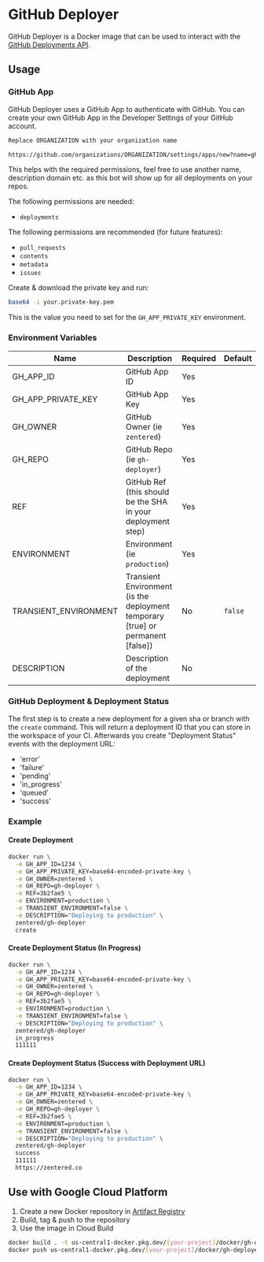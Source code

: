 # GitHub Deployer

GitHub Deployer is a Docker image that can be used to interact with the
[GitHub Deployments API](https://docs.github.com/en/rest/deployments/deployments?apiVersion=2022-11-28#create-a-deployment).

## Usage

### GitHub App

GitHub Deployer uses a GitHub App to authenticate with GitHub. You can create
your own GitHub App in the Developer Settings of your GitHub account.

```txt
Replace ORGANIZATION with your organization name

https://github.com/organizations/ORGANIZATION/settings/apps/new?name=gh-deployer&url=https://zentered.co&description=A%20GH Deployer%20App&request_oauth_on_install=false&public=false&issues=write&metadata=read&contents=write&deployments=write&pull_requests=write&webhook_active=false
```

This helps with the required permissions, feel free to use another name,
description domain etc. as this bot will show up for all deployments on your
repos.

The following permissions are needed:

- `deployments`

The following permissions are recommended (for future features):

- `pull_requests`
- `contents`
- `metadata`
- `issues`

Create & download the private key and run:

```bash
base64 -i your.private-key.pem
```

This is the value you need to set for the `GH_APP_PRIVATE_KEY` environment.

### Environment Variables

| Name                  | Description                                                                     | Required | Default |
| --------------------- | ------------------------------------------------------------------------------- | -------- | ------- |
| GH_APP_ID             | GitHub App ID                                                                   | Yes      |         |
| GH_APP_PRIVATE_KEY    | GitHub App Key                                                                  | Yes      |         |
| GH_OWNER              | GitHub Owner (ie `zentered`)                                                    | Yes      |         |
| GH_REPO               | GitHub Repo (ie `gh-deployer`)                                                  | Yes      |         |
| REF                   | GitHub Ref (this should be the SHA in your deployment step)                     | Yes      |         |
| ENVIRONMENT           | Environment (ie `production`)                                                   | Yes      |         |
| TRANSIENT_ENVIRONMENT | Transient Environment (is the deployment temporary [true] or permanent [false]) | No       | `false` |
| DESCRIPTION           | Description of the deployment                                                   | No       |         |

### GitHub Deployment & Deployment Status

The first step is to create a new deployment for a given sha or branch with the
`create` command. This will return a deployment ID that you can store in the
workspace of your CI. Afterwards you create "Deployment Status" events with the
deployment URL:

- 'error'
- 'failure'
- 'pending'
- 'in_progress'
- 'queued'
- 'success'

### Example

#### Create Deployment

```bash
docker run \
  -e GH_APP_ID=1234 \
  -e GH_APP_PRIVATE_KEY=base64-encoded-private-key \
  -e GH_OWNER=zentered \
  -e GH_REPO=gh-deployer \
  -e REF=3b2fae5 \
  -e ENVIRONMENT=production \
  -e TRANSIENT_ENVIRONMENT=false \
  -e DESCRIPTION="Deploying to production" \
  zentered/gh-deployer
  create
```

#### Create Deployment Status (In Progress)

```bash
docker run \
  -e GH_APP_ID=1234 \
  -e GH_APP_PRIVATE_KEY=base64-encoded-private-key \
  -e GH_OWNER=zentered \
  -e GH_REPO=gh-deployer \
  -e REF=3b2fae5 \
  -e ENVIRONMENT=production \
  -e TRANSIENT_ENVIRONMENT=false \
  -e DESCRIPTION="Deploying to production" \
  zentered/gh-deployer
  in_progress
  111111
```

#### Create Deployment Status (Success with Deployment URL)

```bash
docker run \
  -e GH_APP_ID=1234 \
  -e GH_APP_PRIVATE_KEY=base64-encoded-private-key \
  -e GH_OWNER=zentered \
  -e GH_REPO=gh-deployer \
  -e REF=3b2fae5 \
  -e ENVIRONMENT=production \
  -e TRANSIENT_ENVIRONMENT=false \
  -e DESCRIPTION="Deploying to production" \
  zentered/gh-deployer
  success
  111111
  https://zentered.co
```

## Use with Google Cloud Platform

1. Create a new Docker repository in
   [Artifact Registry](https://console.cloud.google.com/artifacts)
2. Build, tag & push to the repository
3. Use the image in Cloud Build

```bash
docker build . -t us-central1-docker.pkg.dev/[your-project]/docker/gh-deployer
docker push us-central1-docker.pkg.dev/[your-project]/docker/gh-deployer
```
